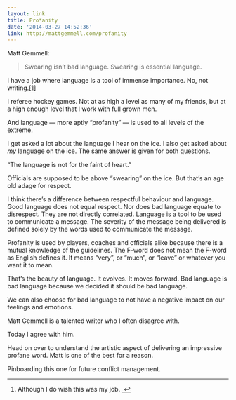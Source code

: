 ```yaml
---
layout: link
title: Pro*anity
date: '2014-03-27 14:52:36'
link: http://mattgemmell.com/profanity
---
```


<p>Matt Gemmell:</p>

 <blockquote> <p>Swearing isn’t bad language. Swearing is essential language.</p></blockquote>

<p>I have a job where language is a tool of immense importance. No, not writing.<a href="#fn:1" id="fnref:1" title="see footnote" class="footnote">[1]</a></p>

<p>I referee hockey games. Not at as high a level as many of my friends, but at a high enough level that I work with full grown men. </p>

<p>And language — more aptly &#8220;profanity&#8221; — is used to all levels of the extreme. </p>

<p>I get asked a lot about the language I hear on the ice. I also get asked about <em>my</em> language on the ice. The same answer is given for both questions. </p>

<p>&#8220;The language is not for the faint of heart.&#8221;</p>

<p>Officials are supposed to be above &#8220;swearing&#8221; on the ice. But that&#8217;s an age old adage for respect. </p>

<p>I think there&#8217;s a difference between respectful behaviour and language. Good language does not equal respect. Nor does bad language equate to disrespect. They are not directly correlated. Language is a tool to be used to communicate a message. The severity of the message being delivered is defined solely by the words used to communicate the message. </p>

<p>Profanity is used by players, coaches and officials alike because there is a mutual knowledge of the guidelines. The F-word does not mean the F-word as English defines it. It means &#8220;very&#8221;, or &#8220;much&#8221;, or &#8220;leave&#8221; or whatever you want it to mean. </p>

<p>That&#8217;s the beauty of language. It evolves. It moves forward. Bad language is bad language because we decided it should be bad language. </p>

<p>We can also choose for bad language to not have a negative impact on our feelings and emotions. </p>

<p>Matt Gemmell is a talented writer who I often disagree with. </p>

<p>Today I agree with him. </p>

<p>Head on over to understand the artistic aspect of delivering an impressive profane word. Matt is one of the best for a reason. </p>

<p>Pinboarding this one for future conflict management. </p>

<div class="footnotes">
<hr />
<ol>

<li id="fn:1">
<p>Although I do wish this was my job.  <a href="#fnref:1" title="return to article" class="reversefootnote">&#160;&#8617;</a></p>
</li>

</ol>
</div